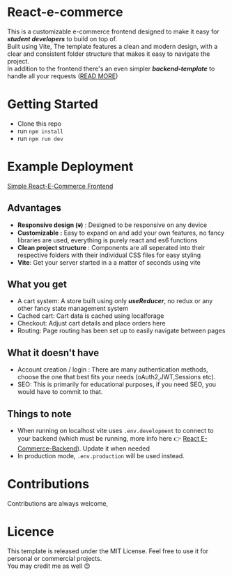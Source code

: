 # React-e-commerce
This is a customizable e-commerce frontend designed to make it easy for ***student developers*** to build on top of. <br> Built using Vite, The template features a clean and modern design, with a clear and consistent folder structure that makes it easy to navigate the project.
<br>
In addition to the frontend there's an even simpler ***backend-template*** to handle all your requests ([READ MORE](#))

# Getting Started
- Clone this repo
- run ```npm install```
- run ```npm run dev```

# Example Deployment
<a href="https://react-e-commerce-gamma.vercel.app/" target="_blank">Simple React-E-Commerce Frontend</a>

## Advantages
- **Responsive design (💀)** :  Designed to be responsive on any device
- **Customizable :** Easy to expand on and add your own features, no fancy libraries are used, everything is purely react and es6 functions
- **Clean project structure** : Components are all seperated into their respective folders with their individual CSS files for easy styling
- **Vite**: Get your server started in a a matter of seconds using vite

## What you get
- A cart system: A store built using only ***useReducer***, no redux or any other fancy state management system
- Cached cart: Cart data is cached using localforage
- Checkout: Adjust cart details and place orders here
- Routing: Page routing has been set up to easily navigate between pages

## What it doesn't have 
- Account creation / login : There are many authentication methods, choose the one that best fits your needs (oAuth2,JWT,Sessions etc).
- SEO: This is primarily for educational purposes, if you need SEO, you would have to commit to that. 


## Things to note
- When running on localhost vite uses ```.env.development``` to connect to your backend (which must be running, more info here 👉 [React E-Commerce-Backend](#)). Update it when needed
- In production mode, ```.env.production``` will be used instead.

# Contributions
Contributions are always welcome,

# Licence 
This template is released under the MIT License. Feel free to use it for personal or commercial projects. 
<br> You may credit me as well 😊




